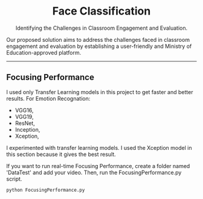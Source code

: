 <h1 align="center">Face Classification</h1>
<p align="center">
  Identifying the Challenges in Classroom Engagement and Evaluation.

  Our proposed solution aims to address the challenges faced in classroom engagement and evaluation by establishing a user-friendly and Ministry of Education-approved platform. 
<p>

---

<h2> Focusing Performance </h2>
<p>
  I used only Transfer Learning models in this project to get faster and better results.
  For Emotion Recognation:
</p>
<ul>
  <li>VGG16,</li>
  <li>VGG19,</li>
  <li>ResNet,</li>
  <li>Inception,</li>
  <li>Xception,</li>
</ul>
<p>
  I experimented with transfer learning models. I used the Xception model in this section because it gives the best result.
</p>

If you want to run real-time Focusing Performance, create a folder named 'DataTest' and add your video. Then, run the FocusingPerformance.py script.

```python
python FocusingPerformance.py
```